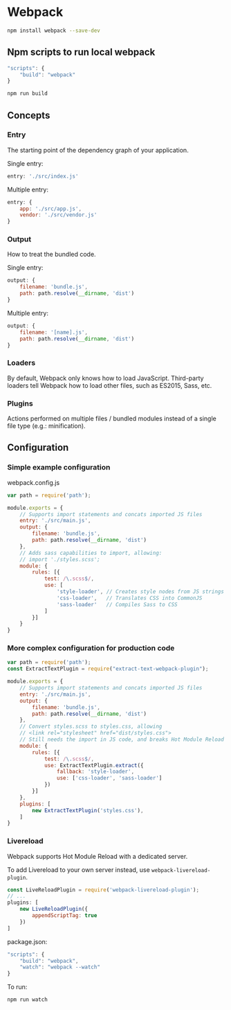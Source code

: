 # Webpack

```bash
npm install webpack --save-dev
```

## Npm scripts to run local webpack

```javascript
"scripts": {
    "build": "webpack"
}
```

```bash
npm run build
```

## Concepts

### Entry
The starting point of the dependency graph of your application.

Single entry:
```javascript
entry: './src/index.js'
```

Multiple entry:
```javascript
entry: {
    app: './src/app.js',
    vendor: './src/vendor.js'
}
```

### Output
How to treat the bundled code.

Single entry:
```javascript
output: {
    filename: 'bundle.js',
    path: path.resolve(__dirname, 'dist')
}
```

Multiple entry:
```javascript
output: {
    filename: '[name].js',
    path: path.resolve(__dirname, 'dist')
}
```

### Loaders
By default, Webpack only knows how to load JavaScript. Third-party loaders tell Webpack how to load other files, such as ES2015, Sass, etc.

### Plugins
Actions performed on multiple files / bundled modules instead of a single file type (e.g.: minification).


## Configuration

### Simple example configuration

webpack.config.js
```javascript
var path = require('path');

module.exports = {
    // Supports import statements and concats imported JS files
    entry: './src/main.js',
    output: {
        filename: 'bundle.js',
        path: path.resolve(__dirname, 'dist')
    },
    // Adds sass capabilities to import, allowing:
    // import './styles.scss';
    module: {
        rules: [{
            test: /\.scss$/,
            use: [
                'style-loader', // Creates style nodes from JS strings
                'css-loader',   // Translates CSS into CommonJS
                'sass-loader'   // Compiles Sass to CSS
            ]
        }]
    }
}
```

### More complex configuration for production code
```javascript
var path = require('path');
const ExtractTextPlugin = require("extract-text-webpack-plugin");

module.exports = {
    // Supports import statements and concats imported JS files
    entry: './src/main.js',
    output: {
        filename: 'bundle.js',
        path: path.resolve(__dirname, 'dist')
    },
    // Convert styles.scss to styles.css, allowing
    // <link rel="stylesheet" href="dist/styles.css">
    // Still needs the import in JS code, and breaks Hot Module Reload (HMR)
    module: {
        rules: [{
            test: /\.scss$/,
            use: ExtractTextPlugin.extract({
                fallback: 'style-loader',
                use: ['css-loader', 'sass-loader']
            })
        }]
    },
    plugins: [
        new ExtractTextPlugin('styles.css'),
    ]
}
```

### Livereload

Webpack supports Hot Module Reload with a dedicated server.

To add Livereload to your own server instead, use `webpack-livereload-plugin`.

```javascript
const LiveReloadPlugin = require('webpack-livereload-plugin');
// ...
plugins: [
    new LiveReloadPlugin({
        appendScriptTag: true
    })
]
```

package.json:
```javascript
"scripts": {
    "build": "webpack",
    "watch": "webpack --watch"
}
```

To run:
```bash
npm run watch
```

